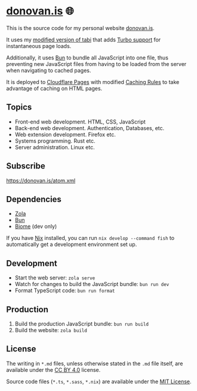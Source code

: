 # [donovan.is](https://donovan.is) 🌐

This is the source code for my personal website [donovan.is](https://donovan.is).

It uses my [modified version of tabi](https://github.com/donovanglover/tabi) that adds [Turbo support](https://turbo.hotwired.dev/) for instantaneous page loads.

Additionally, it uses [Bun](https://bun.sh/) to bundle all JavaScript into one file, thus preventing new JavaScript files from having to be loaded from the server when navigating to cached pages.

It is deployed to [Cloudflare Pages](https://www.cloudflare.com/developer-platform/pages/) with modified [Caching Rules](https://developers.cloudflare.com/cache/concepts/default-cache-behavior/) to take advantage of caching on HTML pages.

## Topics

- Front-end web development. HTML, CSS, JavaScript
- Back-end web development. Authentication, Databases, etc.
- Web extension development. Firefox etc.
- Systems programming. Rust etc.
- Server administration. Linux etc.

## Subscribe

<https://donovan.is/atom.xml>

## Dependencies

- [Zola](https://www.getzola.org/)
- [Bun](https://bun.sh/)
- [Biome](https://biomejs.dev/) (dev only)

If you have [Nix](https://nixos.org/) installed, you can run `nix develop --command fish` to automatically get a development environment set up.

## Development

- Start the web server: `zola serve`
- Watch for changes to build the JavaScript bundle: `bun run dev`
- Format TypeScript code: `bun run format`

## Production

1. Build the production JavaScript bundle: `bun run build`
2. Build the website: `zola build`

## License

The writing in `*.md` files, unless otherwise stated in the `.md` file itself, are available under the [CC BY 4.0](https://creativecommons.org/licenses/by/4.0/) license.

Source code files (`*.ts`, `*.sass`, `*.nix`) are available under the [MIT License](https://choosealicense.com/licenses/mit/).
